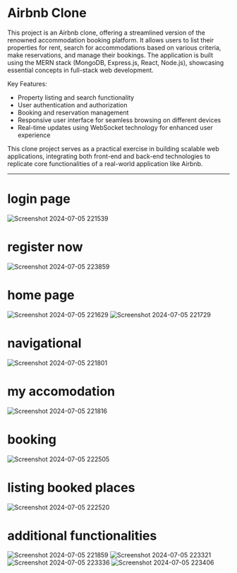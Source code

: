 

# Airbnb Clone

This project is an Airbnb clone, offering a streamlined version of the renowned accommodation booking platform. It allows users to list their properties for rent, search for accommodations based on various criteria, make reservations, and manage their bookings. The application is built using the MERN stack (MongoDB, Express.js, React, Node.js), showcasing essential concepts in full-stack web development.

Key Features:
- Property listing and search functionality
- User authentication and authorization
- Booking and reservation management
- Responsive user interface for seamless browsing on different devices
- Real-time updates using WebSocket technology for enhanced user experience

This clone project serves as a practical exercise in building scalable web applications, integrating both front-end and back-end technologies to replicate core functionalities of a real-world application like Airbnb.

---
# login page 
![Screenshot 2024-07-05 221539](https://github.com/Shubhi270/AirnbnClone/assets/83357666/e31ec3b9-9fcf-4dd9-9db4-79b2b8f80fed)
# register now
![Screenshot 2024-07-05 223859](https://github.com/Shubhi270/AirnbnClone/assets/83357666/d8939677-f10d-4148-b62c-c60e7f58bea3)

# home page
![Screenshot 2024-07-05 221629](https://github.com/Shubhi270/AirnbnClone/assets/83357666/d5942b15-b59b-4728-9895-60b51db73b50)
![Screenshot 2024-07-05 221729](https://github.com/Shubhi270/AirnbnClone/assets/83357666/1905379a-e915-41e3-b706-f406d932293c)

# navigational
![Screenshot 2024-07-05 221801](https://github.com/Shubhi270/AirnbnClone/assets/83357666/a2e685dc-3bb5-4365-b6a5-6e7929ae2a0a)

# my accomodation
![Screenshot 2024-07-05 221816](https://github.com/Shubhi270/AirnbnClone/assets/83357666/65fadc19-71dc-41b4-96f0-af9e67a907d7)

# booking
![Screenshot 2024-07-05 222505](https://github.com/Shubhi270/AirnbnClone/assets/83357666/2c651b7a-7f69-473f-8341-2d17ee7e2ce7)

# listing booked places
![Screenshot 2024-07-05 222520](https://github.com/Shubhi270/AirnbnClone/assets/83357666/a343b82b-5473-4777-83cb-743b4e0ab758)

# additional functionalities
![Screenshot 2024-07-05 221859](https://github.com/Shubhi270/AirnbnClone/assets/83357666/d89def2b-49ac-4251-b8a4-630e98ea19e0)
![Screenshot 2024-07-05 223321](https://github.com/Shubhi270/AirnbnClone/assets/83357666/2f0e6358-ec98-4a66-ae16-a41cab882584)
![Screenshot 2024-07-05 223336](https://github.com/Shubhi270/AirnbnClone/assets/83357666/1f569576-d818-46b1-b5ab-d1da49a47b87)
![Screenshot 2024-07-05 223406](https://github.com/Shubhi270/AirnbnClone/assets/83357666/3cf24afc-4e32-406c-be8d-d99f9a870cad)


